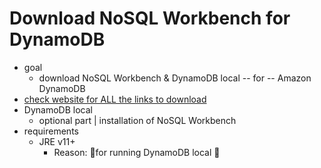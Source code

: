 # Download NoSQL Workbench for DynamoDB<a name="workbench.settingup"></a>

* goal
  * download NoSQL Workbench & DynamoDB local -- for -- Amazon DynamoDB
* [check website for ALL the links to download](http://docs.aws.amazon.com/amazondynamodb/latest/developerguide/workbench.settingup.html)
* DynamoDB local
  * optional part | installation of NoSQL Workbench
* requirements
  * JRE v11+
    * Reason: 🧠for running DynamoDB local 🧠 